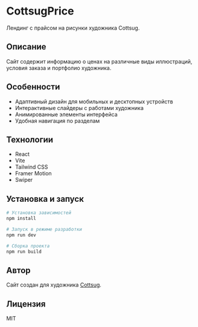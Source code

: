 # CottsugPrice

Лендинг с прайсом на рисунки художника Cottsug.

## Описание

Сайт содержит информацию о ценах на различные виды иллюстраций, условия заказа и портфолио художника.

## Особенности

- Адаптивный дизайн для мобильных и десктопных устройств
- Интерактивные слайдеры с работами художника
- Анимированные элементы интерфейса
- Удобная навигация по разделам

## Технологии

- React
- Vite
- Tailwind CSS
- Framer Motion
- Swiper

## Установка и запуск

```bash
# Установка зависимостей
npm install

# Запуск в режиме разработки
npm run dev

# Сборка проекта
npm run build
```

## Автор

Сайт создан для художника [Cottsug](https://t.me/cottsug).

## Лицензия

MIT 